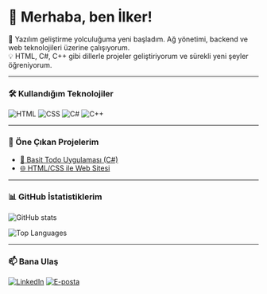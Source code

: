 # 👋 Merhaba, ben İlker!

🚀 Yazılım geliştirme yolculuğuma yeni başladım. Ağ yönetimi, backend ve web teknolojileri üzerine çalışıyorum.  
💡 HTML, C#, C++ gibi dillerle projeler geliştiriyorum ve sürekli yeni şeyler öğreniyorum.  

---

### 🛠️ Kullandığım Teknolojiler
![HTML](https://img.shields.io/badge/-HTML5-orange?logo=html5&logoColor=white)
![CSS](https://img.shields.io/badge/-CSS3-blue?logo=css3&logoColor=white)
![C#](https://img.shields.io/badge/-C%23-purple?logo=c-sharp&logoColor=white)
![C++](https://img.shields.io/badge/-C++-00599C?logo=cplusplus&logoColor=white)

---

### 📌 Öne Çıkan Projelerim
- [📱 Basit Todo Uygulaması (C#)](#updating)
- [🌐 HTML/CSS ile Web Sitesi](#updating)

---

### 📊 GitHub İstatistiklerim
![GitHub stats](https://github-readme-stats.vercel.app/api?username=ilkerkuru&show_icons=true&theme=radical)

![Top Languages](https://github-readme-stats.vercel.app/api/top-langs/?username=ilkerkuru&layout=compact&theme=radical)

---

### 📫 Bana Ulaş
[![LinkedIn](https://img.shields.io/badge/-LinkedIn-blue?logo=linkedin&logoColor=white)](https://linkedin.com/in/xilkerkuru)
[![E-posta](https://img.shields.io/badge/-Email-red?logo=gmail&logoColor=white)](mailto:ilkerrkuruu@gmail.com)
